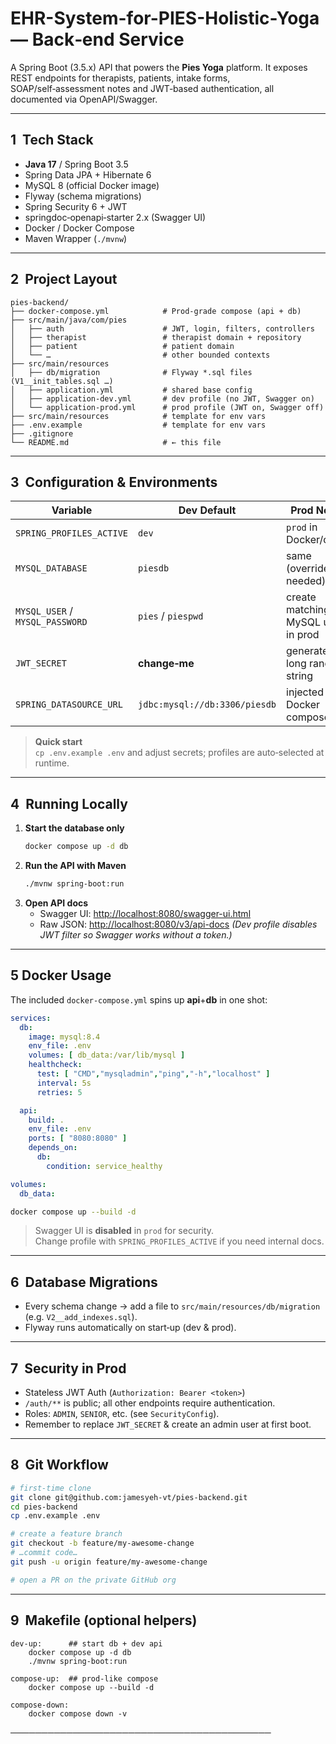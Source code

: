 # EHR-System-for-PIES-Holistic-Yoga — Back‑end Service

A Spring Boot (3.5.x) API that powers the **Pies Yoga** platform. It exposes REST endpoints for therapists, patients,
intake forms, SOAP/self‑assessment notes and JWT‑based authentication, all documented via OpenAPI/Swagger.

---

## 1  Tech Stack

- **Java 17** / Spring Boot 3.5
- Spring Data JPA + Hibernate 6
- MySQL 8 (official Docker image)
- Flyway (schema migrations)
- Spring Security 6 + JWT
- springdoc‑openapi‑starter 2.x (Swagger UI)
- Docker / Docker Compose
- Maven Wrapper (`./mvnw`)

---

## 2  Project Layout

```
pies-backend/
├── docker-compose.yml            # Prod‑grade compose (api + db)
├── src/main/java/com/pies
│   ├── auth                      # JWT, login, filters, controllers
│   ├── therapist                 # therapist domain + repository
│   ├── patient                   # patient domain
│   └── …                         # other bounded contexts
├── src/main/resources
│   ├── db/migration              # Flyway *.sql files (V1__init_tables.sql …)
│   ├── application.yml           # shared base config
│   ├── application-dev.yml       # dev profile (no JWT, Swagger on)
│   └── application-prod.yml      # prod profile (JWT on, Swagger off)
├── src/main/resources            # template for env vars
├── .env.example                  # template for env vars
├── .gitignore
└── README.md                     # ← this file
```

---

## 3  Configuration & Environments

| Variable                        | Dev Default                   | Prod Notes                         |
|---------------------------------|-------------------------------|------------------------------------|
| `SPRING_PROFILES_ACTIVE`        | `dev`                         | `prod` in Docker/cloud             |
| `MYSQL_DATABASE`                | `piesdb`                      | same (override if needed)          |
| `MYSQL_USER` / `MYSQL_PASSWORD` | `pies` / `piespwd`            | create matching MySQL user in prod |
| `JWT_SECRET`                    | **change‑me**                 | generate a long random string      |
| `SPRING_DATASOURCE_URL`         | `jdbc:mysql://db:3306/piesdb` | injected by Docker compose         |

> **Quick start**\
> `cp .env.example .env` and adjust secrets; profiles are auto‑selected at runtime.

---

## 4  Running Locally

1. **Start the database only**
   ```bash
   docker compose up -d db
   ```
2. **Run the API with Maven**
   ```bash
   ./mvnw spring-boot:run
   ```
3. **Open API docs**
    - Swagger UI: [http://localhost:8080/swagger-ui.html](http://localhost:8080/swagger-ui.html)
    - Raw JSON:   [http://localhost:8080/v3/api-docs](http://localhost:8080/v3/api-docs)
      *(Dev profile disables JWT filter so Swagger works without a token.)*

---

## 5 Docker Usage

The included `docker-compose.yml` spins up **api**+**db** in one shot:

```yaml
services:
  db:
    image: mysql:8.4
    env_file: .env
    volumes: [ db_data:/var/lib/mysql ]
    healthcheck:
      test: [ "CMD","mysqladmin","ping","-h","localhost" ]
      interval: 5s
      retries: 5

  api:
    build: .
    env_file: .env
    ports: [ "8080:8080" ]
    depends_on:
      db:
        condition: service_healthy

volumes:
  db_data:
```

```bash
docker compose up --build -d
```

> Swagger UI is **disabled** in `prod` for security.\
> Change profile with `SPRING_PROFILES_ACTIVE` if you need internal docs.

---

## 6  Database Migrations

- Every schema change → add a file to `src/main/resources/db/migration` (e.g. `V2__add_indexes.sql`).
- Flyway runs automatically on start‑up (dev & prod).

---

## 7  Security in Prod

- Stateless JWT Auth (`Authorization: Bearer <token>`)
- `/auth/**` is public; all other endpoints require authentication.
- Roles: `ADMIN`, `SENIOR`, etc. (see `SecurityConfig`).
- Remember to replace `JWT_SECRET` & create an admin user at first boot.

---

## 8  Git Workflow

```bash
# first‑time clone
git clone git@github.com:jamesyeh-vt/pies-backend.git
cd pies-backend
cp .env.example .env

# create a feature branch
git checkout -b feature/my-awesome-change
# …commit code…
git push -u origin feature/my-awesome-change

# open a PR on the private GitHub org
```

---

## 9  Makefile (optional helpers)

```make
dev-up:      ## start db + dev api
	docker compose up -d db
	./mvnw spring-boot:run

compose-up:  ## prod-like compose
	docker compose up --build -d

compose-down:
	docker compose down -v
```

──────────────────────────────────────────

